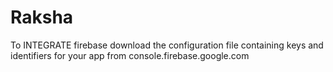 # Raksha
To INTEGRATE firebase download the configuration file containing keys and identifiers for your app from console.firebase.google.com 
